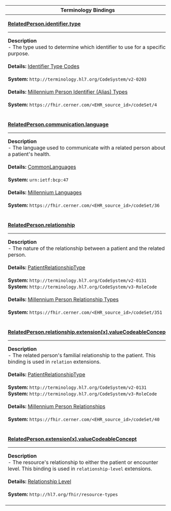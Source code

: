 |Terminology Bindings|
|---|
|<p>**[RelatedPerson.identifier.type](https://hl7.org/fhir/R4/relatedPerson-definitions.html#RelatedPerson.identifier)**<hr>**Description**<br>- The type used to determine which identifier to use for a specific purpose.<br><br>**Details:** [Identifier Type Codes](http://hl7.org/fhir/R4/valueset-identifier-type.html)<br><br>**System:** `http://terminology.hl7.org/CodeSystem/v2-0203`<br><br>**Details:** [Millennium Person Identifier (Alias) Types](https://fhir.cerner.com/millennium/r4/proprietary-codes-and-systems/#code-set-4-person-identifier-alias-types)<br><br>**System:** `https://fhir.cerner.com/<EHR_source_id>/codeSet/4`<br><br>|
|<p>**[RelatedPerson.communication.language](http://hl7.org/fhir/R4/relatedperson-definitions.html#RelatedPerson.communication.language)**<hr>**Description**<br>- The language used to communicate with a related person about a patient's health.<br><br>**Details:** [CommonLanguages](http://hl7.org/fhir/R4/valueset-languages.html)<br><br>**System:** `urn:ietf:bcp:47`<br><br>**Details:** [Millennium Languages](https://fhir.cerner.com/millennium/r4/proprietary-codes-and-systems/#code-set-36-languages)<br><br>**System:** `https://fhir.cerner.com/<EHR_source_id>/codeSet/36`<br><br>|
|<p>**[RelatedPerson.relationship](https://hl7.org/fhir/r4/relatedperson-definitions.html#RelatedPerson.relationship)**<hr>**Description**<br>- The nature of the relationship between a patient and the related person.<br><br>**Details:** [PatientRelationshipType](http://hl7.org/fhir/r4/valueset-relatedperson-relationshiptype.html)<br><br>**System:** `http://terminology.hl7.org/CodeSystem/v2-0131`<br>**System:** `http://terminology.hl7.org/CodeSystem/v3-RoleCode`<br><br>**Details:** [Millennium Person Relationship Types](https://fhir.cerner.com/millennium/r4/proprietary-codes-and-systems/#code-set-351-person-relationship-types)<br><br>**System:** `https://fhir.cerner.com/<EHR_source_id>/codeSet/351`<br><br>|
|<p>**[RelatedPerson.relationship.extension[x].valueCodeableConcept](http://hl7.org/fhir/R4/relatedperson-definitions.html#RelatedPerson.relationship.extension[x].valueCodeableConcept)**<hr>**Description**<br>- The related person's familial relationship to the patient. This binding is used in <code>relation</code> extensions.<br><br>**Details:** [PatientRelationshipType](http://hl7.org/fhir/r4/valueset-relatedperson-relationshiptype.html)<br><br>**System:** `http://terminology.hl7.org/CodeSystem/v2-0131`<br>**System:** `http://terminology.hl7.org/CodeSystem/v3-RoleCode`<br><br>**Details:** [Millennium Person Relationships](https://fhir.cerner.com/millennium/r4/proprietary-codes-and-systems/#code-set-40-person-relationships)<br><br>**System:** `https://fhir.cerner.com/<EHR_source_id>/codeSet/40`<br><br>|
|<p>**[RelatedPerson.extension[x].valueCodeableConcept](https://fhir.cerner.com/millennium/r4/individuals/related-person/#extensions)**<hr>**Description**<br>- The resource's relationship to either the patient or encounter level. This binding is used in <code>relationship-level</code> extensions.<br><br>**Details:** [Relationship Level](https://www.hl7.org/fhir/valueset-resource-types.html)<br><br>**System:** `http://hl7.org/fhir/resource-types`<br><br>|
